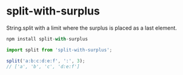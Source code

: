 # split-with-surplus
String.split with a limit where the surplus is placed as a last element.

``` js
npm install split-with-surplus
```

``` js
import split from 'split-with-surplus';

split('a:b:c:d:e:f', ':', 3);
// ['a', 'b', 'c', 'd:e:f']
```
